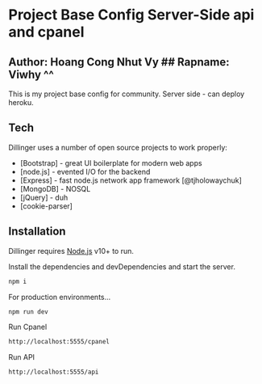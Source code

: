 # Project Base Config Server-Side api and cpanel
## Author: Hoang Cong Nhut Vy ## Rapname: Viwhy ^^

This is my project base config for community. Server side - can deploy heroku.

## Tech

Dillinger uses a number of open source projects to work properly:

- [Bootstrap] - great UI boilerplate for modern web apps
- [node.js] - evented I/O for the backend
- [Express] - fast node.js network app framework [@tjholowaychuk]
- [MongoDB] - NOSQL
- [jQuery] - duh
- [cookie-parser]

## Installation

Dillinger requires [Node.js](https://nodejs.org/) v10+ to run.

Install the dependencies and devDependencies and start the server.

```sh
npm i
```

For production environments...

```sh
npm run dev
```

Run Cpanel

```sh
http://localhost:5555/cpanel
```


Run API

```sh
http://localhost:5555/api
```
